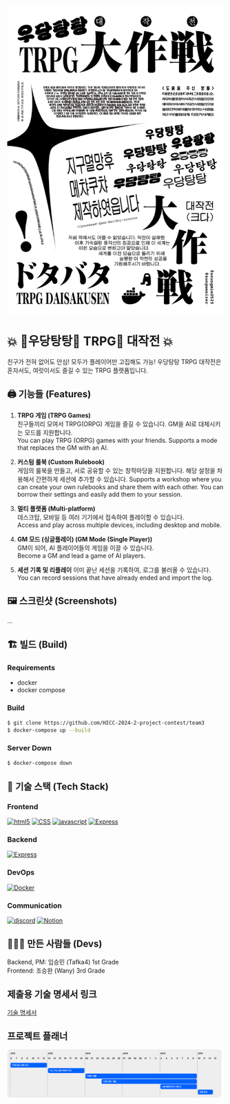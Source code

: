 <img src="/docs/poster.png?update=1">

# 💥 💨우당탕탕💨 TRPG🎲 대작전 💥

친구가 전혀 없어도 안심! 모두가 플레이어만 고집해도 가능! 우당탕탕 TRPG 대작전은 혼자서도, 여럿이서도 즐길 수 있는 TRPG 플랫폼입니다.

## 🖨️ 기능들 (Features)

1. **TRPG 게임 (TRPG Games)**  
   친구들끼리 모여서 TRPG(ORPG) 게임을 즐길 수 있습니다. GM을 AI로 대체시키는 모드를 지원합니다.  
   You can play TRPG (ORPG) games with your friends. Supports a mode that replaces the GM with an AI.
2. **커스텀 룰북 (Custom Rulebook)**  
   게임의 룰북을 만들고, 서로 공유할 수 있는 창작마당을 지원합니다. 해당 설정을 차용해서 간편하게 세션에 추가할 수 있습니다.
   Supports a workshop where you can create your own rulebooks and share them with each other. You can borrow their settings and easily add them to your session. <br/>

3. **멀티 플랫폼 (Multi-platform)**  
   데스크탑, 모바일 등 여러 기기에서 접속하여 플레이할 수 있습니다. <br/>
   Access and play across multiple devices, including desktop and mobile. <br/>

4. **GM 모드 (싱글플레이) (GM Mode (Single Player))**  
   GM이 되어, AI 플레이어들의 게임을 이끌 수 있습니다. <br/>
   Become a GM and lead a game of AI players. <br/>

5. **세션 기록 및 리플레이**
   이미 끝난 세션을 기록하여, 로그를 불러올 수 있습니다. <br/>
   You can record sessions that have already ended and import the log. <br/>

## 🖼️ 스크린샷 (Screenshots)

...

## 🏗️ 빌드 (Build)

### Requirements

- docker
- docker compose

### Build

```sh
$ git clone https://github.com/HICC-2024-2-project-contest/team3
$ docker-compose up --build
```

### Server Down

```sh
$ docker-compose down
```

## 🔧 기술 스택 (Tech Stack)

### Frontend

<a href='https://www.w3.org/' target="_blank"><img alt='html5' src='https://img.shields.io/badge/html5-100000?style=for-the-badge&logo=html5&logoColor=FFFFFF&labelColor=E44D26&color=F16529'/></a>
<a href='https://www.w3.org/Style/CSS/' target="_blank"><img alt='CSS' src='https://img.shields.io/badge/CSS-100000?style=for-the-badge&logo=CSS&logoColor=FFFFFF&labelColor=264DE4&color=2965F1'/></a>
<a href='https://ecma-international.org/publications-and-standards/standards/ecma-262/' target="_blank"><img alt='javascript' src='https://img.shields.io/badge/javascript-100000?style=for-the-badge&logo=javascript&logoColor=FFFFFF&labelColor=F0BE25&color=FFC928'/></a>
<a href='https://expressjs.com/' target="_blank"><img alt='Express' src='https://img.shields.io/badge/Express-100000?style=for-the-badge&logo=Express&logoColor=000000&labelColor=FFFFFF&color=FFFFFF'/></a>

### Backend

<a href='https://expressjs.com/' target="_blank"><img alt='Express' src='https://img.shields.io/badge/Express-100000?style=for-the-badge&logo=Express&logoColor=000000&labelColor=FFFFFF&color=FFFFFF'/></a>

### DevOps

<a href='https://www.docker.com/' target="_blank"><img alt='Docker' src='https://img.shields.io/badge/Docker-100000?style=for-the-badge&logo=Docker&logoColor=white&labelColor=1C90ED&color=1C90ED'/></a>

### Communication

<a href='https://discord.com/' target="_blank"><img alt='discord' src='https://img.shields.io/badge/Discord-100000?style=for-the-badge&logo=discord&logoColor=white&labelColor=5865F2&color=5865F2'/></a>
<a href='https://www.notion.com/' target="_blank"><img alt='Notion' src='https://img.shields.io/badge/Notion-100000?style=for-the-badge&logo=Notion&logoColor=000000&labelColor=FFFFFF&color=FFFFFF'/></a>

## 🧑‍🤝‍🧑 만든 사람들 (Devs)

Backend, PM: 임승민 (Tafka4) 1st Grade  
Frontend: 조승완 (Wany) 3rd Grade

## 제출용 기술 명세서 링크

<a href='https://docs.google.com/spreadsheets/d/1dtlg3ZC_FPEAikSW_pHBp4cRXg6HwcY5WZ120Sn73v0/edit?usp=drivesdk'>기술 명세서</a>

## 프로젝트 플래너

<img src="/docs/calendar.png">
